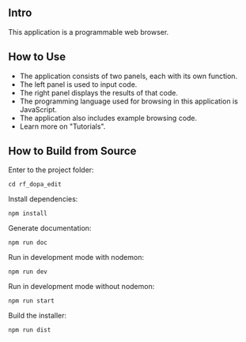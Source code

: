 ## Intro

This application is a programmable web browser.

## How to Use

-   The application consists of two panels, each with its own function.
-   The left panel is used to input code.
-   The right panel displays the results of that code.
-   The programming language used for browsing in this application is JavaScript.
-   The application also includes example browsing code.
-   Learn more on "Tutorials".

## How to Build from Source

Enter to the project folder:

```
cd rf_dopa_edit
```

Install dependencies:

```
npm install
```

Generate documentation:

```
npm run doc
```

Run in development mode with nodemon:

```
npm run dev
```

Run in development mode without nodemon:

```
npm run start
```

Build the installer:

```
npm run dist
```
